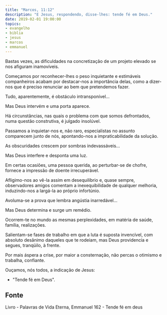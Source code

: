 ```yaml
---
title: "Marcos, 11:12"
description: "E Jesus, respondendo, disse-lhes: tende fé em Deus."
date: 2019-02-01 19:00:00
topics: 
- evangelho
- biblia
- jesus
- marcos
- emmanuel
---
```


Bastas vezes, as dificuldades na concretização de um projeto elevado se nos afiguram
inamovíveis.

Começamos por reconhecer-lhes o peso inquietante e estimáveis companheiros acabam
por destacar-nos a importância delas, como a dizer-nos que é preciso renunciar ao bem
que pretendemos fazer.

Tudo, aparentemente, é obstáculo intransponível...

Mas Deus intervém e uma porta aparece.

Há circunstâncias, nas quais o problema com que somos defrontados, numa questão
construtiva,
é julgado insolúvel.

Passamos a inquietar-nos e, não raro, especialistas no assunto comparecem junto de
nós, apontando-nos a impraticabilidade da solução.

As obscuridades crescem por sombras indevassáveis...

Mas Deus interfere e desponta uma luz.

Em certas ocasiões, uma pessoa querida, ao perturbar-se de chofre, fornece a impressão
de doente irrecuperável.

Afligimo-nos ao vê-la assim em desequilíbrio e, quase sempre, observadores amigos
comentam a inexequibilidade de qualquer melhoria, induzindo-nos a largá-la ao próprio
infortúnio.

Avoluma-se a prova que lembra angústia inarredável...

Mas Deus determina e surge um remédio.

Ocorrem-te no mundo as mesmas perplexidades, em matéria de saúde, família,
realizações.

Salientam-se fases de trabalho em que a luta é suposta invencível, com absoluto
desânimo daqueles que te rodeiam, mas Deus providencia e segues, tranqüilo, à frente.

Por mais áspera a crise, por maior a consternação, não percas o otimismo e trabalha,
confiante.

Ouçamos, nós todos, a indicação de Jesus:
- "Tende fé em Deus".



## Fonte
Livro - Palavras de Vida Eterna, Emmanuel
162 - Tende fé em deus

